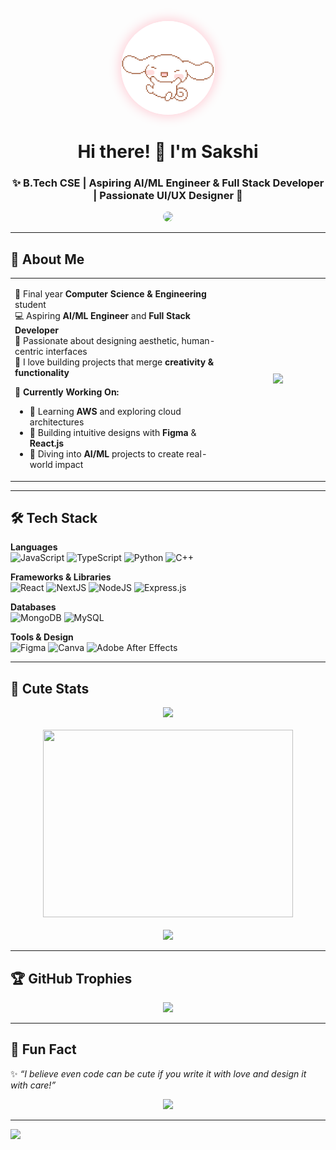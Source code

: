 <p align="center">
  <img src="https://github.com/portgasdyamato/Portfolio/blob/main/public/heh.gif" width="150" height="150" style="border-radius: 50%; box-shadow: 0 0 20px #ffc0cb;" />
</p>

<h1 align="center">Hi there! 🌸 I'm Sakshi</h1>
<h3 align="center">✨ B.Tech CSE | Aspiring AI/ML Engineer & Full Stack Developer | Passionate UI/UX Designer 🎨</h3>

<p align="center">
  <a href="https://pippoportfolio.vercel.app/" target="_blank">
    <img src="https://img.shields.io/badge/My%20Portfolio-ffc0cb?style=for-the-badge&logo=window&logoColor=white" style="border-radius: 8px;" />
  </a>
</p>

---

## 🌷 About Me
<table>
<tr>
<td width="70%">
  
🌸 Final year **Computer Science & Engineering** student  
💻 Aspiring **AI/ML Engineer** and **Full Stack Developer**  
🎨 Passionate about designing aesthetic, human-centric interfaces  
🌸 I love building projects that merge **creativity & functionality**  

🚀 **Currently Working On:**  
- 🌱 Learning **AWS** and exploring cloud architectures  
- 🖤 Building intuitive designs with **Figma** & **React.js**  
- 🤖 Diving into **AI/ML** projects to create real-world impact  

</td>
<td width="30%" align="center">
  <img src="https://media.giphy.com/media/v1.Y2lkPTc5MGI3NjExOWFvM2t6d2tyajliNnRjZHoxdmExdmQ4Yjd5cTk1cXozZ2RoNjFvMiZlcD12MV9naWZzX3NlYXJjaCZjdD1n/gH1jGsCnQBiFHWMFzh/giphy.gif" width="150" />
</td>
</tr>
</table>

---

## 🛠️ Tech Stack

**Languages**  
![JavaScript](https://img.shields.io/badge/javascript-%23F7DF1E.svg?style=for-the-badge&logo=javascript&logoColor=black) 
![TypeScript](https://img.shields.io/badge/typescript-%23007ACC.svg?style=for-the-badge&logo=typescript&logoColor=white) 
![Python](https://img.shields.io/badge/python-3670A0?style=for-the-badge&logo=python&logoColor=ffdd54) 
![C++](https://img.shields.io/badge/c++-%2300599C.svg?style=for-the-badge&logo=c%2B%2B&logoColor=white) 

**Frameworks & Libraries**  
![React](https://img.shields.io/badge/react-%2320232a.svg?style=for-the-badge&logo=react&logoColor=%2361DAFB) 
![NextJS](https://img.shields.io/badge/Next-black?style=for-the-badge&logo=next.js&logoColor=white) 
![NodeJS](https://img.shields.io/badge/node.js-6DA55F?style=for-the-badge&logo=node.js&logoColor=white) 
![Express.js](https://img.shields.io/badge/express.js-%23404d59.svg?style=for-the-badge&logo=express&logoColor=%2361DAFB) 

**Databases**  
![MongoDB](https://img.shields.io/badge/MongoDB-%234ea94b.svg?style=for-the-badge&logo=mongodb&logoColor=white) 
![MySQL](https://img.shields.io/badge/mysql-4479A1.svg?style=for-the-badge&logo=mysql&logoColor=white) 

**Tools & Design**  
![Figma](https://img.shields.io/badge/figma-%23F24E1E.svg?style=for-the-badge&logo=figma&logoColor=white) 
![Canva](https://img.shields.io/badge/Canva-%2300C4CC.svg?style=for-the-badge&logo=Canva&logoColor=white) 
![Adobe After Effects](https://img.shields.io/badge/Adobe%20AE-9999FF?style=for-the-badge&logo=adobeaftereffects&logoColor=white)

---

## 🐾 Cute Stats
<p align="center">
  <img src="https://github-readme-stats.vercel.app/api?username=portgasdyamato&theme=ambient_gradient&hide_border=true&include_all_commits=false&count_private=false" width="400" />
   <br><br>
  <img src="https://nirzak-streak-stats.vercel.app/?user=portgasdyamato&theme=ambient_gradient&hide_border=true" width="400" height="300"/>
  <br><br>
  <img src="https://github-readme-stats.vercel.app/api/top-langs/?username=portgasdyamato&theme=ambient_gradient&hide_border=true&include_all_commits=false&count_private=false&layout=compact" width="400"/>
</p>

---

## 🏆 GitHub Trophies
<p align="center">
  <img src="https://github-profile-trophy.vercel.app/?username=portgasdyamato&theme=radical&no-frame=true&no-bg=true&margin-w=4"/>
</p>

---

## 🌸 Fun Fact
✨ *“I believe even code can be cute if you write it with love and design it with care!”*  

<p align="center">
  <img src="https://media.giphy.com/media/v1.Y2lkPWVjZjA1ZTQ3Z3ljeDJ5MWZjbzRscG9wM2psc3Z4NHRramdqa3YxeTY5ZHp2NW0wciZlcD12MV9naWZzX3NlYXJjaCZjdD1n/jIqh3ym2s7GU/giphy.gif" width="200" />
</p>

---

[![](https://visitcount.itsvg.in/api?id=portgasdyamato&icon=6&color=12)](https://github.com/portgasdyamato)

